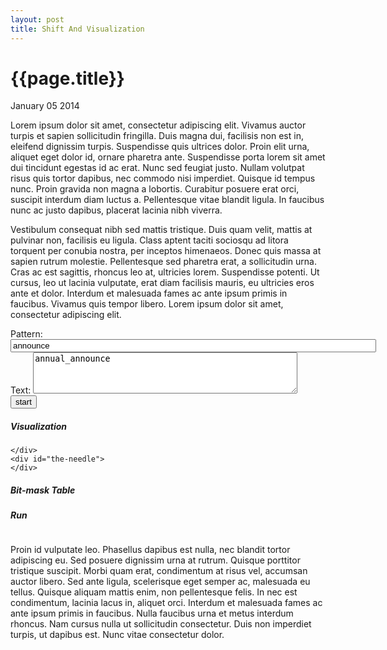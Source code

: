```yaml
---
layout: post
title: Shift And Visualization
---
```


# {{page.title}} #

<span class="meta">January 05 2014</span>

Lorem ipsum dolor sit amet, consectetur adipiscing elit. Vivamus auctor turpis et sapien sollicitudin fringilla. Duis magna dui, facilisis non est in, eleifend dignissim turpis. Suspendisse quis ultrices dolor. Proin elit urna, aliquet eget dolor id, ornare pharetra ante. Suspendisse porta lorem sit amet dui tincidunt egestas id ac erat. Nunc sed feugiat justo. Nullam volutpat risus quis tortor dapibus, nec commodo nisi imperdiet. Quisque id tempus nunc. Proin gravida non magna a lobortis. Curabitur posuere erat orci, suscipit interdum diam luctus a. Pellentesque vitae blandit ligula. In faucibus nunc ac justo dapibus, placerat lacinia nibh viverra.

Vestibulum consequat nibh sed mattis tristique. Duis quam velit, mattis at pulvinar non, facilisis eu ligula. Class aptent taciti sociosqu ad litora torquent per conubia nostra, per inceptos himenaeos. Donec quis massa at sapien rutrum molestie. Pellentesque sed pharetra erat, a sollicitudin urna. Cras ac est sagittis, rhoncus leo at, ultricies lorem. Suspendisse potenti. Ut cursus, leo ut lacinia vulputate, erat diam facilisis mauris, eu ultricies eros ante et dolor. Interdum et malesuada fames ac ante ipsum primis in faucibus. Vivamus quis tempor libero. Lorem ipsum dolor sit amet, consectetur adipiscing elit.

<link rel="stylesheet" href="/css/sand.css" type="text/css" media="screen" title="no title" charset="utf-8" />
<div class="shiftand">
<form id="shiftand">
    <label for="pattern">Pattern:</label>
    <input id="pattern" type="text" name="pattern" value="announce" size="70" />
    <label for="text">Text:</label>
    <textarea id="text" name="text" cols="50" rows="4">annual_announce</textarea>
    <input type="submit" value="start" />
</form>
<div id="vis_container" class="hidden">
  <div id="text_blocks">
    <h5>Visualization</h5>
    <div id="the-haystack">
      
    </div>
    <div id="the-needle">
    </div>
  </div>
  <div id="bitrun">
    <div id="bitmask">
        <h5>Bit-mask Table</h5>
        <ul id="bitmask-table" class="table"></ul>
    </div>
    <div id="match-run">
        <h5>Run</h5>
        <pre></pre>
     </div>
  </div>
</div>
</div>
<script type="text/javascript" charset="utf-8" src="/javascripts/jquery-1.9.1.js">
  
</script>
<script type="text/javascript" charset="utf-8" src="/javascripts/jquery-ui-1.10.3.custom.js">
  
</script>
<script type="text/javascript" charset="utf-8" src="/javascripts/forms.js">
  
</script>
<script type="text/javascript" charset="utf-8" src="/javascripts/shift_and.js">
  
</script>

Proin id vulputate leo. Phasellus dapibus est nulla, nec blandit tortor adipiscing eu. Sed posuere dignissim urna at rutrum. Quisque porttitor tristique suscipit. Morbi quam erat, condimentum at risus vel, accumsan auctor libero. Sed ante ligula, scelerisque eget semper ac, malesuada eu tellus. Quisque aliquam mattis enim, non pellentesque felis. In nec est condimentum, lacinia lacus in, aliquet orci. Interdum et malesuada fames ac ante ipsum primis in faucibus. Nulla faucibus urna et metus interdum rhoncus. Nam cursus nulla ut sollicitudin consectetur. Duis non imperdiet turpis, ut dapibus est. Nunc vitae consectetur dolor.

